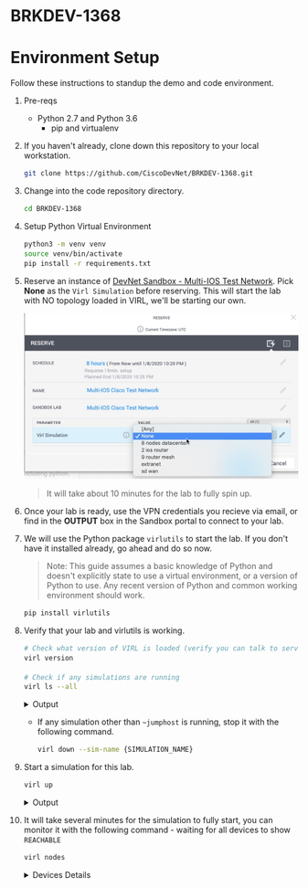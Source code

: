 # BRKDEV-1368

# Environment Setup

Follow these instructions to standup the demo and code environment.  

1. Pre-reqs
    * Python 2.7 and Python 3.6
      * pip and virtualenv

1. If you haven't already, clone down this repository to your local workstation. 

    ```bash
    git clone https://github.com/CiscoDevNet/BRKDEV-1368.git
    ```

1. Change into the code repository directory. 

    ```bash
    cd BRKDEV-1368
    ```


1. Setup Python Virtual Environment

    ```bash
    python3 -m venv venv
    source venv/bin/activate
    pip install -r requirements.txt
    ```

1. Reserve an instance of [DevNet Sandbox - Multi-IOS Test Network](https://devnetsandbox.cisco.com/RM/Diagram/Index/6b023525-4e7f-4755-81ae-05ac500d464a?diagramType=Topology). Pick **None** as the `Virl Simulation` before reserving.  This will start the lab with NO topology loaded in VIRL, we'll be starting our own. 

    ![](sbx-reserve-1.jpg)

    > It will take about 10 minutes for the lab to fully spin up.  

1. Once your lab is ready, use the VPN credentials you recieve via email, or find in the **OUTPUT** box in the Sandbox portal to connect to your lab. 

1. We will use the Python package `virlutils` to start the lab.  If you don't have it installed already, go ahead and do so now. 

    > Note: This guide assumes a basic knowledge of Python and doesn't explicitly state to use a virtual environment, or a version of Python to use.  Any recent version of Python and common working environment should work. 

    ```bash
    pip install virlutils
    ```

1. Verify that your lab and virlutils is working.

    ```bash
    # Check what version of VIRL is loaded (verify you can talk to server)
    virl version

    # Check if any simulations are running
    virl ls --all
    ```

    <details><summary>Output</summary>

    ```
    $virl version
    virlutils Version: 0.8.8
    VIRL Core Version: 0.10.37.32
    
    $ virl ls --all
    Running Simulations
    ╒══════════════╤══════════╤════════════════════════════╤═══════════╕
    │ Simulation   │ Status   │ Launched                   │ Expires   │
    ╞══════════════╪══════════╪════════════════════════════╪═══════════╡
    │ ~jumphost    │ ACTIVE   │ 2019-12-15T16:27:42.567768 │           │
    ╘══════════════╧══════════╧════════════════════════════╧═══════════╛
    ```

    </details>


    * If any simulation other than `~jumphost` is running, stop it with the following command. 

        ```bash
        virl down --sim-name {SIMULATION_NAME}
        ```

1. Start a simulation for this lab. 

    ```bash
    virl up
    ```

    <details><summary>Output</summary>

    ```
    Creating default environment from topology.virl
    ```

    </details>

1. It will take several minutes for the simulation to fully start, you can monitor it with the following command - waiting for all devices to show `REACHABLE`

    ```bash
    virl nodes
    ```

    <details><summary>Devices Details</summary>

    ```bash
    ╒═══════════╤══════════╤═════════╤═════════════╤════════════╤══════════════════════╤════════════════════╕
    │ Node      │ Type     │ State   │ Reachable   │ Protocol   │ Management Address   │ External Address   │
    ╞═══════════╪══════════╪═════════╪═════════════╪════════════╪══════════════════════╪════════════════════╡
    │ iosxe1    │ CSR1000v │ ACTIVE  │ REACHABLE   │ telnet     │ 172.16.30.181        │ N/A                │
    ├───────────┼──────────┼─────────┼─────────────┼────────────┼──────────────────────┼────────────────────┤
    │ iosxe2    │ CSR1000v │ ACTIVE  │ REACHABLE   │ telnet     │ 172.16.30.182        │ N/A                │
    ├───────────┼──────────┼─────────┼─────────────┼────────────┼──────────────────────┼────────────────────┤
    │ iosxe3    │ CSR1000v │ ACTIVE  │ REACHABLE   │ telnet     │ 172.16.30.183        │ N/A                │
    ├───────────┼──────────┼─────────┼─────────────┼────────────┼──────────────────────┼────────────────────┤
    │ iosxe4    │ CSR1000v │ ACTIVE  │ REACHABLE   │ telnet     │ 172.16.30.184        │ N/A                │
    ├───────────┼──────────┼─────────┼─────────────┼────────────┼──────────────────────┼────────────────────┤
    │ ~mgmt-lxc │ mgmt-lxc │ ACTIVE  │ REACHABLE   │ ssh        │ 172.16.30.118        │ 172.16.30.119      │
    ╘═══════════╧══════════╧═════════╧═════════════╧════════════╧══════════════════════╧════════════════════╛

    ```

    </details>



